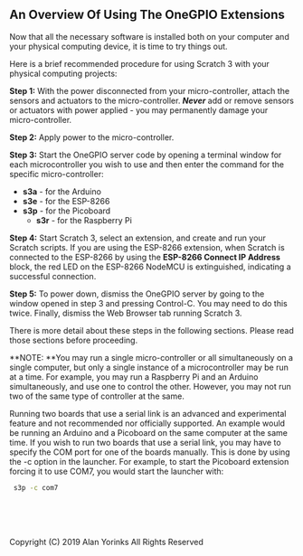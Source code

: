 ## An Overview Of Using The OneGPIO Extensions

Now that all the necessary software is installed both on your computer
and your physical computing device, it is time to try things out.

Here is a brief recommended procedure for using Scratch 3 with your
physical computing projects:

**Step 1:** With the power disconnected from your micro-controller, attach
the sensors and actuators to the micro-controller. ***Never*** add or
remove sensors or actuators with power applied - you may permanently
damage your micro-controller.
   
**Step 2:** Apply power to the micro-controller.

**Step 3:** Start the OneGPIO server code by opening a terminal window
for each microcontroller you wish to use and then enter the command for
the specific micro-controller:
   
   * **s3a** - for the Arduino
*    **s3e** - for the ESP-8266
*  **s3p** - for the Picoboard
   * **s3r** - for the Raspberry Pi
   
**Step 4:** Start Scratch 3, select an extension, and create and run
your Scratch scripts. If you are using the ESP-8266 extension, when
Scratch is connected to the ESP-8266 by using the **ESP-8266 Connect IP Address** block, the red LED on the ESP-8266
NodeMCU is extinguished, indicating a successful connection.

**Step 5:** To power down, dismiss the OneGPIO server by going to the
window opened in step 3 and pressing Control-C. You may need to do this
twice. Finally, dismiss the Web Browser tab running
Scratch 3.

There is more detail about these steps in the following sections. Please
read those sections before proceeding.

**NOTE: **You may run a single micro-controller or all simultaneously on a single
computer, but only a single instance of a microcontroller may be run at a time.
For example,
you may run a Raspberry Pi and an Arduino simultaneously, and use one to control the
other. However, you may not run two of the same type of controller at the same.

Running
two boards that use a serial link is an advanced and experimental feature and not recommended nor
officially supported. An example would be running
an Arduino and a Picoboard on the same computer at the same time.
If you wish to run two boards that use a serial link,
you may have to specify the COM port for one of the boards manually. This is done by using
the -c option in the launcher. For example, to start the Picoboard
extension forcing it to use COM7, you would start the launcher with:

```bash
 s3p -c com7
```



<br> <br> <br>


Copyright (C) 2019 Alan Yorinks All Rights Reserved
